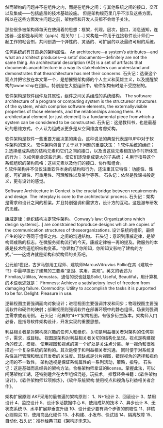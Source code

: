 
然而架构的问题并不在组件之内，而是在组件之间：与其他系统之间的接口，交互以及集成——包括底层的技术基础设施。
但是架构规范里几乎不涉及这些方面，所以在这些方面发生问题之前，架构师和开发人员都不会给予关注。

那些很多被架构师每天在使用着的思想：框架，代理，层次，接口，消息通知，连接器…这都是与间隙（gaps）相关的！[...] 
架构是一种用于连接软件设计师们一起工作的粘合剂，共同创造一个弹性的、灵活的、可扩展的以及最终可用的系统。


任何系统必有其自身的架构属性。
An architecture—a system’s attributes—and what an architect produces—a setof documents—definitely are not the same thing.
An architectural description (AD) is a set of artifacts that documents anarchitecture in a way its stakeholders can understand and demonstrates that thearchitecture has met their concerns.
石头记：选录这个观点并把它放在本文第一个，是想摧毁架构师的个人主义和英雄主义，以及提醒架构的ownership在团队。特别是在大型组织中，软件架构有时是不受控制的。

软件架构是软件组件及其属性，组件之间关系组成的系统结构。
The software architecture of a program or computing system is the structureor structures of the system, which comprise software elements, the externallyvisible properties of those elements, and the relationships among them.
An architectural element (or just element) is a fundamental piece fromwhich a system can be considered to be constructed.
石头记：这是教科书，也是最基础的思维方式。个人认为组成派更多是从空间维度考虑架构。

软件架构是软件一些重要方面决策的集合。这种说法的典型代表是RUP中对于软件架构的定义。
软件架构包含了关于以下问题的重要决策：
1.软件系统的组织；
2.选择组成系统的结构元素和它们之间的接口，以及当这些元素相互协作时所体现的行为；
3.如何组合这些元素，使它们逐渐组成更大的子系统；
4.用于指导这个系统组织的架构风格：这些元素以及他们的接口、协作和组合。  
5.软件架构并不仅仅注重软件本身的结构和行为，还注重其它特性：功能性、性能、可扩展性、可重用性、可理解性以及美学等等。
石头记：依然是教课书般定义，更有设计的感觉。

Software Architecture in Context is the crucial bridge between requirements and design.
The interplay is core to the architectural process.
石头记：架构是需求和设计之间的桥梁，并且特别强调和需求方，设计方的互动。这是瀑布研发的思维。

康威定律：组织结构决定软件架构。
Conway’s law: Organizations which design systems[...] are constrained toproduce designs which are copies of the communication structures of theseorganizations.
设计系统的组织，最终产生的设计等同于组织之内、之间的沟通结构。
石头记：意识到康威定律，是架构师成熟的标志。在微服务架构流行的今天，康威定律被一再的提及。微服务的本质是技术倒逼组织结构变革。“你建构了你所知，你所知又影响了建构的方式。”——这或许就是架构和架构师的关系吧。

公元前1世纪，古罗马御用工程师、建筑师MarcusVitruvius Pollio在其《建筑十书》中最早提出了建筑的三要素“坚固、实用、美观”。英文的表述为Firmitas,Utilitas, Venustas，通俗的说也就是Solid, Useful, Beautiful，用计算机的术语表述就是：
Firmness: Achieve a satisfactory level of freedom from damaging failure.
Commodity: Utility to accomplish the tasks it is purported to be for.
Delight: Pleasure in use.

逻辑视图主要强调面向对象设计；进程视图主要强调并发和同步；物理视图主要强调软件和硬件的映射；部署视图则强调软件在部署环境中的静态组织。场景则强调主需求或者用例。
石头记：经典的“4+1”架构视图，有很多衍生版本。架构师入门必备，是指导软件架构设计，开发实现的重要思想。

利益相关者是对架构感兴趣的任何人和组织。关切是利益相关者对架构的任何期许，需求，或目标。
视图是架构对利益相关者关切的结构化呈现。视点是构建视角的模式，模板。
使用视图和视点的第一个好处是关注点分离。单一视角和很难描述一个复杂系统的架构的。其次是便于和利益相关者沟通。
同时便于对系统复杂性进行管理和增加开发者的关注度。其缺点是分片视图，错误视角的选择和视角之间的不一致性。
架构透视是保证系统属性的一系列活动，策略，指导。
石头记：这是基础而且经典的架构方法。合格架构师拿证的license。掌握此法，可以闯荡架构江湖，还特别适合在大型组织混迹，玩技术。
推荐经典书籍：《软件架构设计》，《软件架构师12项修炼》，《软件系统架构:使用视点和视角与利益相关者合作》。

架构扩展原则
AKF采用的最普遍的架构原则：
1、N+1设计
2、回滚设计
3、禁用设计
4、监控设计
5、设计多活数据中心
6、使用成熟的技术
7、异步设计
8、无状态系统
9、水平扩展非垂直升级
10、设计至少要有两个步骤的前瞻性
11、非核心则购买
12、使用商品化硬件
13、小构建、小发布、快试错
14、隔离故障
15、自动化
石头记：推荐经典书籍《架构即未来》。
